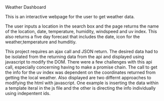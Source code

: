 Weather Dashboard

This is an interactive webpage for the user to get weather data.

The user inputs a location in the search box and the page returns the name of the location, date, temperature, humidity, windspeed and uv index. This also returns a five day forecast that includes the date, icon for the weather,temperature and humditiy.

This project requires an ajax call and JSON return. The desired data had to be isolated from the returning data from the api and displayed using javascript to modify the DOM. There were a few challenges with this api call, especially concerning having to make a promise chain. The call to get the info for the uv index was dependent on the coordinates returned from getting the local weather.
Also displayed are two differnt approaches to modifying the html with javascript. One example is inserting the data within a template iteral in the js file and the other is directing the info individually using indepentent ids.
